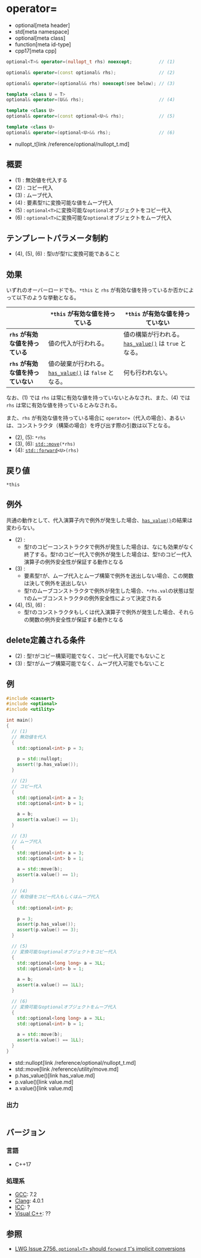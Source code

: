 # operator=
* optional[meta header]
* std[meta namespace]
* optional[meta class]
* function[meta id-type]
* cpp17[meta cpp]

```cpp
optional<T>& operator=(nullopt_t rhs) noexcept;          // (1)

optional& operator=(const optional& rhs);                // (2)

optional& operator=(optional&& rhs) noexcept(see below); // (3)

template <class U = T>
optional& operator=(U&& rhs);                            // (4)

template <class U>
optional& operator=(const optional<U>& rhs);             // (5)

template <class U>
optional& operator=(optional<U>&& rhs);                  // (6)
```
* nullopt_t[link /reference/optional/nullopt_t.md]

## 概要
- (1) : 無効値を代入する
- (2) : コピー代入
- (3) : ムーブ代入
- (4) : 要素型`T`に変換可能な値をムーブ代入
- (5) : `optional<T>`に変換可能な`optional`オブジェクトをコピー代入
- (6) : `optional<T>`に変換可能な`optional`オブジェクトをムーブ代入


## テンプレートパラメータ制約
- (4), (5), (6) : 型`U`が型`T`に変換可能であること


## 効果
いずれのオーバーロードでも、`*this` と `rhs` が有効な値を持っているか否かによって以下のような挙動となる。

|                                    | `*this` が有効な値を持っている                                        | `*this` が有効な値を持っていない                                     |
|------------------------------------|-----------------------------------------------------------------------|----------------------------------------------------------------------|
| **`rhs` が有効な値を持っている**   | 値の代入が行われる。                                                  | 値の構築が行われる。[`has_value()`](has_value.md) は `true` となる。 |
| **`rhs` が有効な値を持っていない** | 値の破棄が行われる。[`has_value()`](has_value.md) は `false` となる。 | 何も行われない。                                                     |

なお、(1) では `rhs` は常に有効な値を持っていないとみなされ、また、(4) では `rhs` は常に有効な値を持っているとみなされる。

また、`rhs` が有効な値を持っている場合に `operator=`（代入の場合）、あるいは、コンストラクタ（構築の場合）を呼び出す際の引数は以下となる。

- (2), (5): `*rhs`
- (3), (6): [`std::move`](../../utility/move.md)`(*rhs)`
- (4): [`std::forward`](../../utility/forward.md)`<U>(rhs)`


## 戻り値
`*this`


## 例外
共通の動作として、代入演算子内で例外が発生した場合、[`has_value()`](has_value.md)の結果は変わらない。

- (2) :
    - 型`T`のコピーコンストラクタで例外が発生した場合は、なにも効果がなく終了する。型`T`のコピー代入で例外が発生した場合は、型`T`のコピー代入演算子の例外安全性が保証する動作となる
- (3) :
    - 要素型`T`が、ムーブ代入とムーブ構築で例外を送出しない場合、この関数は決して例外を送出しない
    - 型`T`のムーブコンストラクタで例外が発生した場合、`*rhs.val`の状態は型`T`のムーブコンストラクタの例外安全性によって決定される
- (4), (5), (6) :
    - 型`T`のコンストラクタもしくは代入演算子で例外が発生した場合、それらの関数の例外安全性が保証する動作となる


## delete定義される条件
- (2) : 型`T`がコピー構築可能でなく、コピー代入可能でもないこと
- (3) : 型`T`がムーブ構築可能でなく、ムーブ代入可能でもないこと


## 例
```cpp example
#include <cassert>
#include <optional>
#include <utility>

int main()
{
  // (1)
  // 無効値を代入
  {
    std::optional<int> p = 3;

    p = std::nullopt;
    assert(!p.has_value());
  }

  // (2)
  // コピー代入
  {
    std::optional<int> a = 3;
    std::optional<int> b = 1;

    a = b;
    assert(a.value() == 1);
  }

  // (3)
  // ムーブ代入
  {
    std::optional<int> a = 3;
    std::optional<int> b = 1;

    a = std::move(b);
    assert(a.value() == 1);
  }

  // (4)
  // 有効値をコピー代入もしくはムーブ代入
  {
    std::optional<int> p;

    p = 3;
    assert(p.has_value());
    assert(p.value() == 3);
  }

  // (5)
  // 変換可能なoptionalオブジェクトをコピー代入
  {
    std::optional<long long> a = 3LL;
    std::optional<int> b = 1;

    a = b;
    assert(a.value() == 1LL);
  }

  // (6)
  // 変換可能なoptionalオブジェクトをムーブ代入
  {
    std::optional<long long> a = 3LL;
    std::optional<int> b = 1;

    a = std::move(b);
    assert(a.value() == 1LL);
  }
}
```
* std::nullopt[link /reference/optional/nullopt_t.md]
* std::move[link /reference/utility/move.md]
* p.has_value()[link has_value.md]
* p.value()[link value.md]
* a.value()[link value.md]

### 出力
```
```

## バージョン
### 言語
- C++17

### 処理系
- [GCC](/implementation.md#gcc): 7.2
- [Clang](/implementation.md#clang): 4.0.1
- [ICC](/implementation.md#icc): ?
- [Visual C++](/implementation.md#visual_cpp): ??


## 参照
- [LWG Issue 2756. `optional<T>` should `forward` `T`'s implicit conversions](https://wg21.cmeerw.net/lwg/issue2756)
